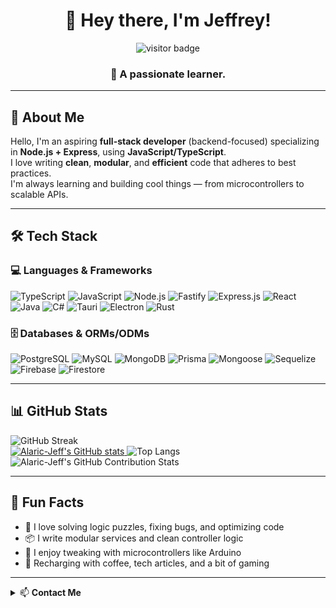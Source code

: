 <h1 align="center">👋 Hey there, I'm Jeffrey!</h1>
<p align="center">
  <img src="https://komarev.com/ghpvc/?username=Alaric-Jeff&style=flat-square&color=brightgreen" alt="visitor badge"/>
</p>
<h3 align="center">🧠 A passionate learner.</h3>

---

## 🧠 About Me

Hello, I'm an aspiring **full-stack developer** (backend-focused) specializing in **Node.js + Express**, using **JavaScript/TypeScript**.  
I love writing **clean**, **modular**, and **efficient** code that adheres to best practices.  
I'm always learning and building cool things — from microcontrollers to scalable APIs.

---

## 🛠️ Tech Stack

### 💻 Languages & Frameworks

![TypeScript](https://img.shields.io/badge/TypeScript-3178C6?style=flat-square&logo=typescript&logoColor=white)
![JavaScript](https://img.shields.io/badge/JavaScript-F7DF1E?style=flat-square&logo=javascript&logoColor=black)
![Node.js](https://img.shields.io/badge/Node.js-339933?style=flat-square&logo=node.js&logoColor=white)
![Fastify](https://img.shields.io/badge/Fastify-20232A?style=flat-square&logo=fastify&logoColor=white)
![Express.js](https://img.shields.io/badge/Express.js-000000?style=flat-square&logo=express&logoColor=white)
![React](https://img.shields.io/badge/React-20232A?style=flat-square&logo=react&logoColor=61DAFB)
![Java](https://img.shields.io/badge/Java-ED8B00?style=flat-square&logo=java&logoColor=white)
![C#](https://img.shields.io/badge/C%23-239120?style=flat-square&logo=c-sharp&logoColor=white)
![Tauri](https://img.shields.io/badge/Tauri-FB9C33?style=flat-square&logo=tauri&logoColor=white)
![Electron](https://img.shields.io/badge/Electron-2B2E3A?style=flat-square&logo=electron&logoColor=9FEAF9)
![Rust](https://img.shields.io/badge/Rust-000000?style=flat-square&logo=rust&logoColor=white)

### 🗄️ Databases & ORMs/ODMs

![PostgreSQL](https://img.shields.io/badge/PostgreSQL-4169E1?style=flat-square&logo=postgresql&logoColor=white)
![MySQL](https://img.shields.io/badge/MySQL-4479A1?style=flat-square&logo=mysql&logoColor=white)
![MongoDB](https://img.shields.io/badge/MongoDB-47A248?style=flat-square&logo=mongodb&logoColor=white)
![Prisma](https://img.shields.io/badge/Prisma-2D3748?style=flat-square&logo=prisma&logoColor=white)
![Mongoose](https://img.shields.io/badge/Mongoose-880000?style=flat-square&logo=mongoose&logoColor=white)
![Sequelize](https://img.shields.io/badge/Sequelize-52B0E7?style=flat-square&logo=sequelize&logoColor=white)
![Firebase](https://img.shields.io/badge/Firebase-FFCA28?style=flat-square&logo=firebase&logoColor=black)
![Firestore](https://img.shields.io/badge/Firestore-FF6F00?style=flat-square&logo=google-cloud&logoColor=white)

---

## 📊 GitHub Stats

![GitHub Streak](https://github-readme-streak-stats.herokuapp.com/?user=Alaric-Jeff&theme=radical)  
[![Alaric-Jeff's GitHub stats](https://github-readme-stats.vercel.app/api?username=Alaric-Jeff&show_icons=true&theme=radical)  ](https://github-readme-stats.vercel.app/api?username=Alaric-Jeff&show_icons=true&theme=radical&cache_seconds=1800
)
![Top Langs](https://github-readme-stats.vercel.app/api/top-langs/?username=Alaric-Jeff&layout=compact&theme=radical)  
![Alaric-Jeff's GitHub Contribution Stats](https://github-contributor-stats.vercel.app/api?username=Alaric-Jeff&limit=5&order_by=contributions&combine_all_yearly_contributions=true&hide=Alaric-Jeff&theme=radical)

---

## 🧩 Fun Facts

- 🧠 I love solving logic puzzles, fixing bugs, and optimizing code  
- 📦 I write modular services and clean controller logic  
- 🧰 I enjoy tweaking with microcontrollers like Arduino  
- 🔋 Recharging with coffee, tech articles, and a bit of gaming  

---

<details>
  <summary>📫 <strong>Contact Me</strong></summary>

- Email: **jefsohandsome1@gmail.com**  
- Facebook: [Jeffrey M. Aspiras](https://www.facebook.com/jeffrey.m.aspiras/)
- Threads: [Jeffrey Mercado Aspiras](https://www.threads.com/@alaricaspiras?hl=en)

</details>
